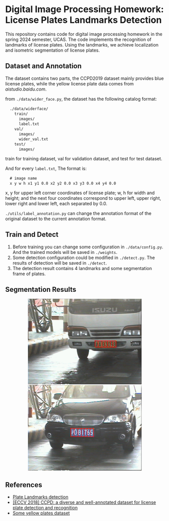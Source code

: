 # Digital Image Processing Homework: License Plates Landmarks Detection

This repository contains code for digital image processing homework in the spring 2024 semester, UCAS. The code implements the recognition of landmarks of license plates. Using the landmarks, we achieve localization and isometric segmentation of license plates.

## Dataset and Annotation

The dataset contains two parts, the CCPD2019 dataset mainly provides blue license plates, while the yellow license plate data comes from *aistudio.baidu.com*.

from ``./data/wider_face.py``, the dataset has the following catalog format:

```Shell
  ./data/widerface/
    train/
      images/
      label.txt
    val/
      images/
      wider_val.txt
    test/
      images/
```

train for training dataset, val for validation dataset, and test for test dataset.

And for every ``label.txt``, The format is:

```Shell
  # image name
  x y w h x1 y1 0.0 x2 y2 0.0 x3 y3 0.0 x4 y4 0.0 
```

x, y for upper left corner coordinates of license plate; w, h for width and height; and the next four coordinates correspond to upper left, upper right, lower right and lower left, each separated by 0.0.

``./utils/label_annotation.py`` can change the annotation format of the original dataset to the current annotation format.

## Train and Detect

1. Before training you can change some configuration in ``./data/config.py``. And the trained models will be saved in ``./weights``.
2. Some detection configuration could be modified in ``./detect.py``. The results of detection will be saved in ``./detect``.
3. The detection result contains 4 landmarks and some segmentation frame of plates.

## Segmentation Results

<p align="center"><img src="detect/16.jpg" width="360"><img src="detect/18.jpg" width="360"></p>

## References
- [Plate Landmarks detection](https://github.com/Fanghc95/Plate-Landmarks-detection/blob/main/README.md?plain=1)
- [[ECCV 2018] CCPD: a diverse and well-annotated dataset for license plate detection and recognition](https://github.com/detectRecog/CCPD?tab=readme-ov-file#dataset-annotations)
- [Some yellow plates dataset](https://aistudio.baidu.com/datasetdetail/175158)
